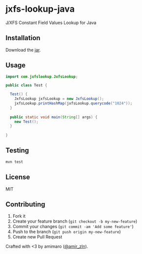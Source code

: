# jxfs-lookup-java 
J/XFS Constant Field Values Lookup for Java 

## Installation

Download the [jar](https://github.com/amimaro/jxfs-lookup-java/releases/download/v1.0/jxfslookup-1.0.0.jar).

## Usage

```java
import com.jxfslookup.JxfsLookup;

public class Test {

  Test() {
    JxfsLookup jxfsLookup = new JxfsLookup();
    jxfsLookup.printHashMap(jxfsLookup.querycode("1024"));
  }
  
  public static void main(String[] args) {
    new Test();
  }
  
}
```

## Testing

```bash
mvn test
```

## License

MIT

## Contributing

1. Fork it
2. Create your feature branch (`git checkout -b my-new-feature`)
3. Commit your changes (`git commit -am 'Add some feature'`)
4. Push to the branch (`git push origin my-new-feature`)
5. Create new Pull Request

Crafted with <3 by amimaro ([@amir_zln](https://twitter.com/amir_zln)).
